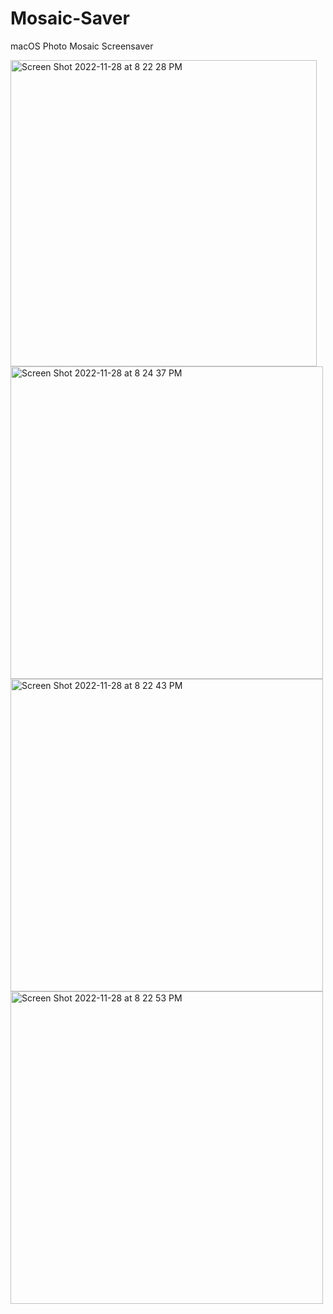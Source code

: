 # Mosaic-Saver
macOS Photo Mosaic Screensaver


<img width="490" alt="Screen Shot 2022-11-28 at 8 22 28 PM" src="https://user-images.githubusercontent.com/6599072/204415378-8ff260a0-48ab-41df-8acc-557d0073bacc.png">

<img width="500" alt="Screen Shot 2022-11-28 at 8 24 37 PM" src="https://user-images.githubusercontent.com/6599072/204415543-ea55a0c9-dd9d-432e-ab60-f7ec1b222553.png">


<img width="500" alt="Screen Shot 2022-11-28 at 8 22 43 PM" src="https://user-images.githubusercontent.com/6599072/204415391-8e9f9e6d-2329-4811-9540-c8a1abe57858.png">

<img width="500" alt="Screen Shot 2022-11-28 at 8 22 53 PM" src="https://user-images.githubusercontent.com/6599072/204415419-4a11916f-932c-4d1a-a0a8-3f8f6de2d807.png">
